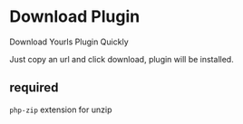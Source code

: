 Download Plugin
================

Download Yourls Plugin Quickly

Just copy an url and click download, plugin will be installed.

## required

`php-zip` extension for unzip
